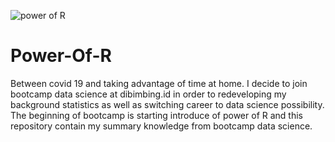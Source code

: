 ![power of R](https://user-images.githubusercontent.com/86560575/125980698-be499c15-2798-47d9-b000-4289edfcd933.JPG)

# Power-Of-R
Between covid 19 and taking advantage of time at home. I decide to join bootcamp data science at dibimbing.id in order to redeveloping my background statistics as well as switching career to data science possibility. The beginning of bootcamp is starting introduce of power of R and this repository contain my summary knowledge from bootcamp data science.
